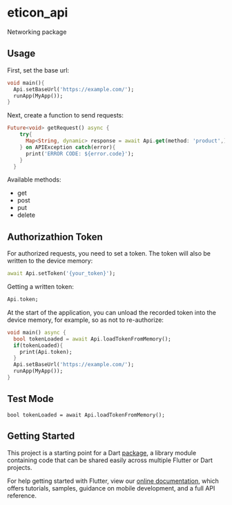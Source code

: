 # eticon_api

Networking package

## Usage

First, set the base url:
```dart
void main(){
  Api.setBaseUrl('https://example.com/');
  runApp(MyApp());
}
```

Next, create a function to send requests:
```dart
Future<void> getRequest() async {
    try{
      Map<String, dynamic> response = await Api.get(method: 'product',);
    } on APIException catch(error){
      print('ERROR CODE: ${error.code}');
    }
  }
  ```

Available methods:
  * get
  * post
  * put
  * delete

## Authorizathion Token


For authorized requests, you need to set a token. The token will also be written to the device memory:
```dart
await Api.setToken('{your_token}');
```

Getting a written token:
```dart
Api.token;
```

At the start of the application, you can unload the recorded token into the device memory, for example, so as not to re-authorize:
```dart
void main() async {
  bool tokenLoaded = await Api.loadTokenFromMemory();
  if(tokenLoaded){
    print(Api.token);
  }
  Api.setBaseUrl('https://example.com/');
  runApp(MyApp());
}
```
## Test Mode



```bool tokenLoaded = await Api.loadTokenFromMemory();```

## Getting Started

This project is a starting point for a Dart
[package](https://flutter.dev/developing-packages/),
a library module containing code that can be shared easily across
multiple Flutter or Dart projects.

For help getting started with Flutter, view our 
[online documentation](https://flutter.dev/docs), which offers tutorials, 
samples, guidance on mobile development, and a full API reference.
